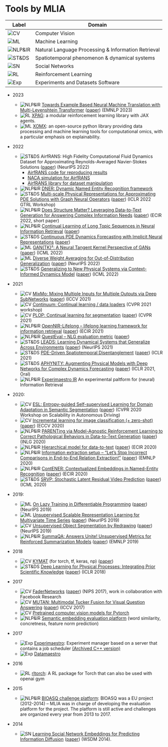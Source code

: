 # Tools by MLIA
| Label   |      Domain    |
|----------|-------------|
| ![CV](https://img.shields.io/badge/-CV-yellow) | Computer Vision | 
| ![ML](https://img.shields.io/badge/-ML-red) | Machine Learning | 
| ![NLP&IR](https://img.shields.io/badge/-NLP%26IR-purple) | Natural Language Processing & Information Retrieval |
| ![ST&DS](https://img.shields.io/badge/-ST%26DS-blue) | Spatiotemporal phenomenon & dynamical systems |
| ![SN](https://img.shields.io/badge/-SN-lightblue) | Social Networks |
| ![RL](https://img.shields.io/badge/-RL-green) | Reinforcement Learning |
| ![Exp](https://img.shields.io/badge/-Exp-darkblue) | Experiments and Datasets Software |

- 2023
  - ![NLP&IR](https://img.shields.io/badge/-NLP%26IR-purple) [Towards Example Based Neural Machine Translation with Multi-Levenshtein Transformer](https://github.com/MLIA/fairseq-mlevt) ([paper](https://arxiv.org/abs/2310.08967)) (EMNLP 2023)
  - ![RL](https://img.shields.io/badge/-RL-green) [XPAG](https://github.com/MLIA/xpag): a modular reinforcement learning library with JAX agents.
  - ![ML](https://img.shields.io/badge/-ML-red) [XOMX](https://github.com/MLIA/xomx): an open-source python library providing data processing and machine learning tools for computational omics, with a particular emphasis on explainability.
- 2022
  - ![ST&DS](https://img.shields.io/badge/-ST%26DS-blue) AirfRANS: High Fidelity Computational Fluid Dynamics Dataset for Approximating Reynolds-Averaged Navier-Stokes Solutions ([paper](https://arxiv.org/abs/2212.07564)) (NeurIPS 2022)
    - [AirfRANS code for reproducing results](https://github.com/MLIA/AirfRANS) 
    - [NACA simulation for AirfRANS](https://github.com/MLIA/NACA_simulation)
    - [AirfRANS library for dataset manipulation](https://github.com/Extrality/airfrans_lib)
  - ![NLP&IR](https://img.shields.io/badge/-NLP%26IR-purple) [DNER: Dynamic Named Entity Recognition framework](https://github.com/MLIA/DNER) 
  - ![ST&DS](https://img.shields.io/badge/-ST%26DS-blue) [Multi-scale Physical Representations for Approximating PDE Solutions with Graph Neural Operators](https://github.com/MLIA/multi_scale_graph_neural_operator) ([paper](https://openreview.net/forum?id=rx9TVZJax5)) (ICLR 2022 GTRL Workshop)
  - ![NLP&IR](https://img.shields.io/badge/-NLP%26IR-purple) [Does Structure Matter? Leveraging Data-to-Text Generation for Answering Complex Information Needs](https://github.com/MLIA/Complex-Answer-Generation) ([paper](https://arxiv.org/abs/2112.04344)) (ECIR 2022, short paper)
  - ![NLP&IR](https://img.shields.io/badge/-NLP%26IR-purple) [Continual Learning of Long Topic Sequences in Neural Information Retrieval](https://github.com/MLIA/continual_learning_of_long_topic) ([paper](https://arxiv.org/abs/2201.03356))
  - ![ST&DS](https://img.shields.io/badge/-ST%26DS-blue) [Continuous PDE Dynamics Forecasting with Implicit Neural Representations](https://github.com/MLIA/DINo) ([paper](https://arxiv.org/abs/2209.14855))
  - ![ML](https://img.shields.io/badge/-ML-red) [GAN(TK)²: A Neural Tangent Kernel Perspective of GANs](https://github.com/MLIA/gantk2) ([paper](https://arxiv.org/abs/2106.05566)) (ICML 2022)
  - ![ML](https://img.shields.io/badge/-ML-red) [Diverse Weight Averaging for Out-of-Distribution Generalization](https://github.com/MLIA/diwa) ([paper](https://arxiv.org/abs/2205.09739)) (NeurIPS 2022)
  - ![ST&DS](https://img.shields.io/badge/-ST%26DS-blue) [Generalizing to New Physical Systems via Context-Informed Dynamics Model](https://github.com/MLIA/CoDA) ([paper](https://arxiv.org/abs/2202.01889)) (ICML 2022)

- 2021  
  - ![CV](https://img.shields.io/badge/-CV-yellow) [MixMo: Mixing Multiple Inputs for Multiple Outputs via Deep SubNetworks](https://github.com/MLIA/mixmo-pytorch) ([paper](https://arxiv.org/abs/2103.06132)) (ICCV 2021) 
  - ![CV](https://img.shields.io/badge/-CV-yellow) [Continuum: Continual learning / data loaders](https://github.com/MLIA/continuum) (CVPR 2021 workshop)
  - ![CV](https://img.shields.io/badge/-CV-yellow) [PLOP: Continual learning for segmentation](https://github.com/MLIA/CVPR2021_PLOP) ([paper](https://arxiv.org/abs/2011.11390)) (CVPR 2021)
  - ![NLP&IR](https://img.shields.io/badge/-NLP%26IR-purple) [OpenNIR-Lifelong – lifelong learning framework for information retrieval](https://github.com/MLIA/OpenNIR-Lifelong) ([paper](https://arxiv.org/abs/2101.06984)) (ECIR 2021)
  - ![NLP&IR](https://img.shields.io/badge/-NLP%26IR-purple) [QuestEval – NLG evaluation metric](https://github.com/MLIA/QuestEval) ([paper](https://arxiv.org/abs/2104.07560))
  - ![ST&DS](https://img.shields.io/badge/-ST%26DS-blue) [LEADS: Learning Dynamical Systems that Generalize Across Environments](https://github.com/MLIA/LEADS) ([paper](https://arxiv.org/abs/2106.04546)) (NeurIPS 2021)
  - ![ST&DS](https://img.shields.io/badge/-ST%26DS-blue) [PDE-Driven Spatiotemporal Disentanglement](https://github.com/MLIA/spatiotemporal_variable_separation) ([paper](https://openreview.net/forum?id=vLaHRtHvfFp)) (ICLR 2021)
  - ![ST&DS](https://img.shields.io/badge/-ST%26DS-blue) [APHYNITY: Augmenting Physical Models with Deep Networks for Complex Dynamics Forecasting](https://github.com/MLIA/APHYNITY) ([paper](https://arxiv.org/abs/2010.04456)) (ICLR 2021, Oral)
  - ![NLP&IR](https://img.shields.io/badge/-NLP%26IR-purple) [Experimaestro IR](https://github.com/experimaestro/experimaestro-ir) An experimental paltform for (neural) Information Retrieval
- 2020:
  - ![CV](https://img.shields.io/badge/-CV-yellow) [ESL: Entropy-guided Self-supervised Learning for Domain Adaptation in Semantic Segmentation](https://github.com/MLIA/ESL) ([paper](https://arxiv.org/abs/2006.08658)) (CVPR 2020 Workshop on Scalability in Autonomous Driving)
  - ![CV](https://img.shields.io/badge/-CV-yellow) [Incremental learning for image classification (+ zero-shot)](https://github.com/MLIA/incremental_learning.pytorch) ([paper](https://arxiv.org/abs/2004.13513)) (ECCV 2020)
  - ![NLP&IR](https://img.shields.io/badge/-NLP%26IR-purple) [PARENTing via Model-Agnostic Reinforcement Learning to Correct Pathological Behaviors in Data-to-Text Generation](https://github.com/MLIA/PARENTing-rl) ([paper](https://arxiv.org/abs/2010.10866)) (INLG 2020)
  - ![NLP&IR](https://img.shields.io/badge/-NLP%26IR-purple) [Hierarchical model for data-to-text](https://github.com/MLIA/data-to-text-hierarchical) ([paper](https://arxiv.org/abs/1912.10011)) (ECIR 2020)
  - ![NLP&IR](https://img.shields.io/badge/-NLP%26IR-purple) [Information extraction setup – “Let’s Stop Incorrect Comparisons in End-to-End Relation Extraction!”](https://github.com/MLIA/sincere) ([paper](https://arxiv.org/abs/2009.10684)) (EMNLP 2020)
  - ![NLP&IR](https://img.shields.io/badge/-NLP%26IR-purple) [ContENER: Contextualized Embeddings in Named-Entity Recognition](https://github.com/MLIA/contener) ([paper](https://arxiv.org/abs/2001.08053)) (ECIR 2020)
  - ![ST&DS](https://img.shields.io/badge/-ST%26DS-blue) [SRVP: Stochastic Latent Residual Video Prediction](https://github.com/MLIA/srvp) ([paper](https://proceedings.mlr.press/v119/franceschi20a.html)) (ICML 2020) 
- 2019:
  - ![ML](https://img.shields.io/badge/-ML-red) [On Lazy Training in Differentiable Programming](https://github.com/MLIA/lazy-training-CNN) ([paper](https://arxiv.org/abs/1812.07956)) (NeurIPS 2019) 
  - ![ML](https://img.shields.io/badge/-ML-red) [Unsupervised Scalable Representation Learning for Multivariate Time Series](https://github.com/MLIA/UnsupervisedScalableRepresentationLearningTimeSeries) ([paper](https://papers.nips.cc/paper/2019/hash/53c6de78244e9f528eb3e1cda69699bb-Abstract.html)) (NeurIPS 2019)
  - ![CV](https://img.shields.io/badge/-CV-yellow) [Unsupervised Object Segmentation by Redrawing](https://github.com/MLIA/ReDO) ([paper](https://arxiv.org/abs/1905.13539)) (NeurIPS 2019)
  - ![NLP&IR](https://img.shields.io/badge/-NLP%26IR-purple) [SummaQA: Answers Unite! Unsupervised Metrics for Reinforced Summarization Models](https://github.com/MLIA/summa-qa) ([paper](https://arxiv.org/abs/1909.01610)) (EMNLP 2019)
- 2018
  - ![CV](https://img.shields.io/badge/-CV-yellow) [KYMAT](https://github.com/MLIA/kymatio) (for torch, tf, keras, np) ([paper](https://jmlr.org/papers/volume21/19-047/19-047.pdf))
  - ![ST&DS](https://img.shields.io/badge/-ST%26DS-blue) [Deep Learning for Physical Processes: Integrating Prior Scientific Knowledge](https://openreview.net/pdf?id=By4HsfWAZ) ([paper](https://arxiv.org/abs/1711.07970)) (ICLR 2018)
- 2017
  - ![CV](https://img.shields.io/badge/-CV-yellow) [FaderNetworks](https://github.com/MLIA/FaderNetworks) ([paper](https://arxiv.org/abs/1706.00409)) (NIPS 2017), work in collaboration with Facebook Research
  - ![CV](https://img.shields.io/badge/-CV-yellow) [MUTAN: Multimodal Tucker Fusion for Visual Question Answering](https://github.com/MLIA/vqa.pytorch) ([paper](https://arxiv.org/abs/1705.06676)) (ICCV 2017)
  - ![CV](https://img.shields.io/badge/-CV-yellow) [Pretrained computer vision models for Pytorch](https://github.com/MLIA/pretrained-models.pytorch)
  - ![NLP&IR](https://img.shields.io/badge/-NLP%26IR-purple) [Semantic embedding evaluation platform](https://github.com/MLIA/embedding_evaluation) (word similarity, concretness, feature norm prediction)
- 2017
  - ![Exp](https://img.shields.io/badge/-Exp-darkblue) [Experimaestro](https://github.com/MLIA/experimaestro-python): Experiment manager based on a server that contains a job scheduler [(Archived C++ version)](https://github.com/MLIA/experimaestro-cpp)
  - ![Exp](https://img.shields.io/badge/-Exp-darkblue) [Datamaestro](https://github.com/MLIA/datamaestro)
- 2016
  - ![RL](https://img.shields.io/badge/-RL-green) [rltorch](https://github.com/MLIA/rltorch): A RL package for Torch that can also be used with openai gym
- 2015 
  - ![NLP&IR](https://img.shields.io/badge/-NLP%26IR-purple) [BIOASQ challenge platform](http://www.bioasq.org/participate/challenges): BIOASQ was a EU project (2012-2014) – MLIA was in charge of developing the evaluation platform for the project. The platform is still active and challenges are organized every year from 2013 to 2017.
- 2014
  - ![SN](https://img.shields.io/badge/-SN-lightblue) [Learning Social Network Embeddings for Predicting Information Diffusion](https://github.com/MLIA/social_network_diffusion_embeddings) ([paper](https://dl.acm.org/doi/10.1145/2556195.2556216)) (WSDM 2014).




